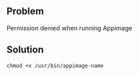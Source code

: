 ## Problem

Permission denied when running Appimage

## Solution

`chmod +x /usr/bin/appimage-name`

